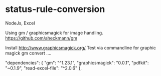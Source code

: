 # status-rule-conversion
NodeJs, Excel

Using gm / graphicsmagick for image handling.
https://github.com/aheckmann/gm

Install http://www.graphicsmagick.org/
Test via commandline for graphic magick
gm convert ....


  "dependencies": {
    "gm": "^1.23.1",
    "graphicsmagick": "0.0.1",
    "pdfkit": "~0.1.9",
    "read-excel-file": "^2.0.6"
  },
